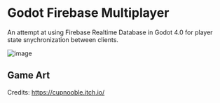 # Godot Firebase Multiplayer

An attempt at using Firebase Realtime Database in Godot 4.0 for player state snychronization between clients.

![image](https://user-images.githubusercontent.com/27728267/210118795-6b074edc-bc22-4187-802e-64f093a0f2ff.png)

## Game Art

Credits: https://cupnooble.itch.io/
